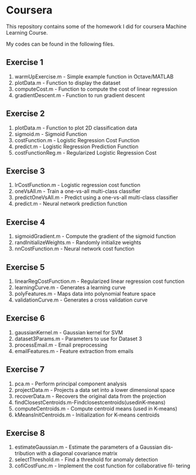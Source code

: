 # Coursera

This repository contains some of the homework I did for coursera Machine Learning Course.

My codes can be found in the following files.

## Exercise 1

1. warmUpExercise.m - Simple example function in Octave/MATLAB 
2. plotData.m - Function to display the dataset
3. computeCost.m - Function to compute the cost of linear regression
4. gradientDescent.m - Function to run gradient descent

## Exercise 2

1. plotData.m - Function to plot 2D classification data
2. sigmoid.m - Sigmoid Function
3. costFunction.m - Logistic Regression Cost Function
4. predict.m - Logistic Regression Prediction Function
5. costFunctionReg.m - Regularized Logistic Regression Cost

## Exercise 3

1. lrCostFunction.m - Logistic regression cost function
2. oneVsAll.m - Train a one-vs-all multi-class classifier
3. predictOneVsAll.m - Predict using a one-vs-all multi-class classifier
4. predict.m - Neural network prediction function

## Exercise 4

1. sigmoidGradient.m - Compute the gradient of the sigmoid function
2. randInitializeWeights.m - Randomly initialize weights
3. nnCostFunction.m - Neural network cost function

## Exercise 5

1. linearRegCostFunction.m - Regularized linear regression cost function
2. learningCurve.m - Generates a learning curve
3. polyFeatures.m - Maps data into polynomial feature space
4. validationCurve.m - Generates a cross validation curve

## Exercise 6

1. gaussianKernel.m - Gaussian kernel for SVM
2. dataset3Params.m - Parameters to use for Dataset 3
3. processEmail.m - Email preprocessing
4. emailFeatures.m - Feature extraction from emails

## Exercise 7

1. pca.m - Perform principal component analysis
2. projectData.m - Projects a data set into a lower dimensional space 
3. recoverData.m - Recovers the original data from the projection
4. findClosestCentroids.m-Findclosestcentroids(usedinK-means)
5. computeCentroids.m - Compute centroid means (used in K-means)
6. kMeansInitCentroids.m - Initialization for K-means centroids

## Exercise 8

1. estimateGaussian.m - Estimate the parameters of a Gaussian dis- tribution with a diagonal covariance matrix
2. selectThreshold.m - Find a threshold for anomaly detection
3. cofiCostFunc.m - Implement the cost function for collaborative fil- tering

